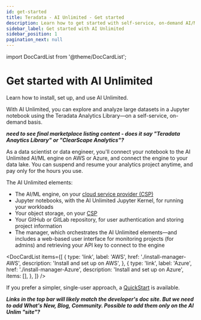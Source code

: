 ```yaml
---
id: get-started
title: Teradata - AI Unlimited - Get started
description: Learn how to get started with self-service, on-demand AI/ML engine.
sidebar_label: Get started with AI Unlimited
sidebar_position: 1
pagination_next: null
---
```


import DocCardList from '@theme/DocCardList';

# Get started with AI Unlimited

Learn how to install, set up, and use AI Unlimited. 

With AI Unlimited, you can explore and analyze large datasets in a Jupyter notebook using the Teradata Analytics Library&mdash;on a self-service, on-demand basis. 

***need to see final marketplace listing content - does it say "Teradata Anaytics Library" or "ClearScape Analytics"?***

As a data scientist or data engineer, you'll connect your notebook to the AI Unlimited AI/ML engine on AWS or Azure, and connect the engine to your data lake. You can suspend and resume your analytics project anytime, and pay only for the hours you use.

The AI Unlimited elements:
- The AI/ML engine, on your [cloud service provider (CSP)](/docs/glossary.md#glo-csp)
- Jupyter notebooks, with the AI Unlimited Jupyter Kernel, for running your workloads
- Your object storage, on your [CSP](/docs/glossary.md#glo-csp)
- Your GitHub or GitLab repository, for user authentication and storing project information
- The manager, which orchestrates the AI Unlimited elements&mdash;and includes a web-based user interface for monitoring projects (for admins) and retrieving your API key to connect to the engine

<DocCardList items={[
  {
    type: 'link',
    label: 'AWS',
    href: './install-manager-AWS',
    description: 'Install and set up on AWS',
  },
  {
    type: 'link',
    label: 'Azure',
    href: './install-manager-Azure',
    description: 'Install and set up on Azure',
    items: [],
  },
]} />

If you prefer a simpler, single-user approach, a [QuickStart](/docs/advanced/quickstart) is available.

***Links in the top bar will likely match the developer's doc site. But we need to add What's New, Blog, Community. Possible to add them only on the AI Unlim "site"?***






